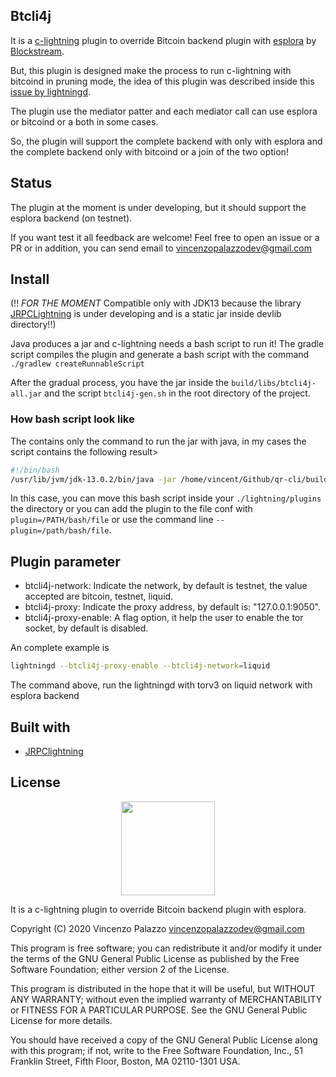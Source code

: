 ## Btcli4j

It is a [c-lightning](https://lightning.readthedocs.io/index.html) plugin to override Bitcoin backend plugin with [esplora](https://github.com/Blockstream/esplora) by [Blockstream](https://blockstream.com/).

But, this plugin is designed make the process to run c-lightning with bitcoind in pruning mode, the idea of this plugin was
described inside this [issue by lightningd](https://github.com/lightningd/plugins/issues/112).

The plugin use the mediator patter and each mediator call can use esplora or bitcoind or a both in some cases.

So, the plugin will support the complete backend with only with esplora and the complete backend only with bitcoind or a join of the two option!

## Status

The plugin at the moment is under developing, but it should support the esplora backend (on testnet).

If you want test it all feedback are welcome! Feel free to open an issue or a PR or in addition, you can send
email to [vincenzopalazzodev@gmail.com](mailito://vincenzopalazzodev@gmail.com)

## Install
(!! *FOR THE MOMENT* Compatible only with JDK13 because the library [JRPCLightning]() is under developing and is a static jar inside devlib directory!!)

Java produces a jar and c-lightning needs a bash script to run it! 
The gradle script compiles the plugin and generate a bash script with the command `./gradlew createRunnableScript`

After the gradual process, you have the jar inside the `build/libs/btcli4j-all.jar` and the script `btcli4j-gen.sh` 
in the root directory of the project.

### How bash script look like

The contains only the command to run the jar with java, in my cases the script contains the following result>

```bash
#!/bin/bash
/usr/lib/jvm/jdk-13.0.2/bin/java -jar /home/vincent/Github/qr-cli/build/libs/qr-cli-all.jar
```

In this case, you can move this bash script inside your `./lightning/plugins` the directory or you can add the plugin to the file conf
with `plugin=/PATH/bash/file` or use the command line `--plugin=/path/bash/file`.

## Plugin parameter

- btcli4j-network: Indicate the network, by default is testnet, the value accepted are bitcoin, testnet, liquid.
- btcli4j-proxy: Indicate the proxy address, by default is: "127.0.0.1:9050".
- btcli4j-proxy-enable: A flag option, it help the user to enable the tor socket, by default is disabled.

An complete example is
```bash
lightningd --btcli4j-proxy-enable --btcli4j-network=liquid
```

The command above, run the lightningd with torv3 on liquid network with esplora backend

## Built with

- [JRPClightning](https://github.com/vincenzopalazzo/JRPClightning)

## License

<div align="center">
  <img src="https://opensource.org/files/osi_keyhole_300X300_90ppi_0.png" width="150" height="150"/>
</div>

 It is a c-lightning plugin to override Bitcoin backend plugin with esplora.

 Copyright (C) 2020 Vincenzo Palazzo vincenzopalazzodev@gmail.com
 
 This program is free software; you can redistribute it and/or modify
 it under the terms of the GNU General Public License as published by
 the Free Software Foundation; either version 2 of the License.
 
 This program is distributed in the hope that it will be useful,
 but WITHOUT ANY WARRANTY; without even the implied warranty of
 MERCHANTABILITY or FITNESS FOR A PARTICULAR PURPOSE.  See the
 GNU General Public License for more details.
 
 You should have received a copy of the GNU General Public License along
 with this program; if not, write to the Free Software Foundation, Inc.,
 51 Franklin Street, Fifth Floor, Boston, MA 02110-1301 USA.
